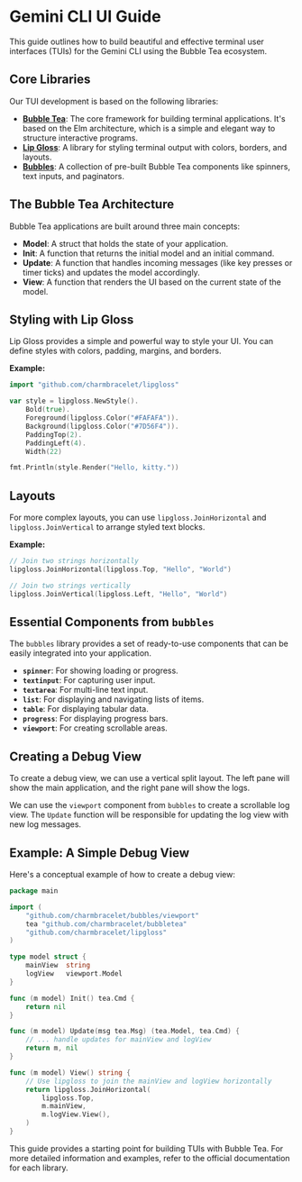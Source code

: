 # Gemini CLI UI Guide

This guide outlines how to build beautiful and effective terminal user interfaces (TUIs) for the Gemini CLI using the Bubble Tea ecosystem.

## Core Libraries

Our TUI development is based on the following libraries:

-   **[Bubble Tea](https://github.com/charmbracelet/bubbletea)**: The core framework for building terminal applications. It's based on the Elm architecture, which is a simple and elegant way to structure interactive programs.
-   **[Lip Gloss](https://github.com/charmbracelet/lipgloss)**: A library for styling terminal output with colors, borders, and layouts.
-   **[Bubbles](https://github.com/charmbracelet/bubbles)**: A collection of pre-built Bubble Tea components like spinners, text inputs, and paginators.

## The Bubble Tea Architecture

Bubble Tea applications are built around three main concepts:

-   **Model**: A struct that holds the state of your application.
-   **Init**: A function that returns the initial model and an initial command.
-   **Update**: A function that handles incoming messages (like key presses or timer ticks) and updates the model accordingly.
-   **View**: A function that renders the UI based on the current state of the model.

## Styling with Lip Gloss

Lip Gloss provides a simple and powerful way to style your UI. You can define styles with colors, padding, margins, and borders.

**Example:**

```go
import "github.com/charmbracelet/lipgloss"

var style = lipgloss.NewStyle().
    Bold(true).
    Foreground(lipgloss.Color("#FAFAFA")).
    Background(lipgloss.Color("#7D56F4")).
    PaddingTop(2).
    PaddingLeft(4).
    Width(22)

fmt.Println(style.Render("Hello, kitty."))
```

## Layouts

For more complex layouts, you can use `lipgloss.JoinHorizontal` and `lipgloss.JoinVertical` to arrange styled text blocks.

**Example:**

```go
// Join two strings horizontally
lipgloss.JoinHorizontal(lipgloss.Top, "Hello", "World")

// Join two strings vertically
lipgloss.JoinVertical(lipgloss.Left, "Hello", "World")
```

## Essential Components from `bubbles`

The `bubbles` library provides a set of ready-to-use components that can be easily integrated into your application.

-   **`spinner`**: For showing loading or progress.
-   **`textinput`**: For capturing user input.
-   **`textarea`**: For multi-line text input.
-   **`list`**: For displaying and navigating lists of items.
-   **`table`**: For displaying tabular data.
-   **`progress`**: For displaying progress bars.
-   **`viewport`**: For creating scrollable areas.

## Creating a Debug View

To create a debug view, we can use a vertical split layout. The left pane will show the main application, and the right pane will show the logs.

We can use the `viewport` component from `bubbles` to create a scrollable log view. The `Update` function will be responsible for updating the log view with new log messages.

## Example: A Simple Debug View

Here's a conceptual example of how to create a debug view:

```go
package main

import (
    "github.com/charmbracelet/bubbles/viewport"
    tea "github.com/charmbracelet/bubbletea"
    "github.com/charmbracelet/lipgloss"
)

type model struct {
    mainView  string
    logView   viewport.Model
}

func (m model) Init() tea.Cmd {
    return nil
}

func (m model) Update(msg tea.Msg) (tea.Model, tea.Cmd) {
    // ... handle updates for mainView and logView
    return m, nil
}

func (m model) View() string {
    // Use lipgloss to join the mainView and logView horizontally
    return lipgloss.JoinHorizontal(
        lipgloss.Top,
        m.mainView,
        m.logView.View(),
    )
}
```

This guide provides a starting point for building TUIs with Bubble Tea. For more detailed information and examples, refer to the official documentation for each library.
